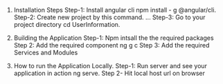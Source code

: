 1.	Installation Steps
Step-1: Install angular cli npm install - g @angular/cli.
Step-2: Create new project by this command. ...
Step-3: Go to your project directory cd UserInformation.


2.	Building the Application
Step-1: Npm intsall the the required packages
Step 2: Add the required component ng g c <ComponentName>
Step 3: Add the required Services and Modules

3.	How to run the Application Locally.
Step-1: Run server and see your application in action ng serve.
Step 2- Hit local host url on browser

